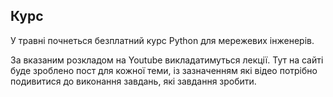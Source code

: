## Курс

У травні почнеться безплатний курс Python для мережевих інженерів.

За вказаним розкладом на Youtube викладатимуться лекції. Тут на сайті буде зроблено пост для кожної теми, із зазначенням які відео потрібно подивитися до виконання завдань, які завдання зробити.
